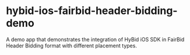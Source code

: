 # hybid-ios-fairbid-header-bidding-demo
A demo app that demonstrates the integration of HyBid iOS SDK in FairBid Header Bidding format with different placement types.
